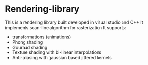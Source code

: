 # Rendering-library
This is a rendering library built developed in visual studio and C++
It implements scan-line algorithm for rasterization
It supports:
  - transformations (animations)
  - Phong shading
  - Gouraud shading
  - Texture shading with bi-linear interpolations
  - Anti-aliasing with gaussian based jittered kernels

